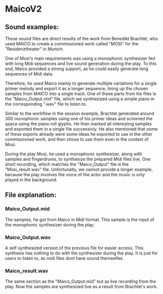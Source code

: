 # MaicoV2
 
## Sound examples:

These sound files are direct results of the work from Benedikt Brachtel, who used MAICO to create a commissioned work called "MOSI" for the "Residenztheater" in Munich.

One of Mosi's main requirements was using a monophonic synthesizer fed with long Midi sequences and live sound generation during the play. 
To this end, Maico provided a strong support, as he could easily generate long sequences of Midi data.

Therefore, he used Maico mainly to generate multiple variations for a single primer melody and export it as a longer sequence, lining up the chosen samples from MAICO into a single track. 
One of these parts from his files is the "Maico_Output.mid" file, which we synthesized using a simple piano in the corresponding ".wav" file to listen to.

Similar to the workflow in the session example, Brachtel generated around 300 monophonic samples using one of his primer ideas and scimmed the space using the piano roll glyphs. He then marked all interesting samples and exported them in a single file successivly. 
He also mentioned that some of these exports already were some ideas he exported to use in the other commissioned work, and then chose to use them even in the context of Mosi. 

During the play Mosi, he used a monophonic synthesizer, along with samples and fingerdrums, to synthesize the prepared Midi files live. 
One short recording, which matches the "Maico_Output" file is the "Mosi_result.wav" file. 
Unfortunatly, we cannot provide a longer example, because the play involves the voice of the actor and the music is only played in the background. 

## File explanation:

### Maico_Output.mid

The samples, he got from Maico in Midi format. This sample is  the input of the monophonic synthesizer during the play.

### Maico_Output.wav

A self synthesized version of the previous file for easier access. This synthesis has nothing to do with the synthesizer during the play. It is just for users to listen to, as midi files dont have sound themselfes.

### Maico_result.wav

The same section as the "Maico_Output.mid" but as live recording from the play. 
Now the samples are synthesized live as a result from Brachtel's work.
